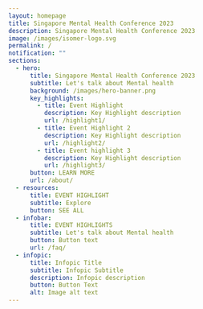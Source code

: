```yaml
---
layout: homepage
title: Singapore Mental Health Conference 2023
description: Singapore Mental Health Conference 2023
image: /images/isomer-logo.svg
permalink: /
notification: ""
sections:
  - hero:
      title: Singapore Mental Health Conference 2023
      subtitle: Let's talk about Mental health
      background: /images/hero-banner.png
      key_highlights:
        - title: Event Highlight
          description: Key Highlight description
          url: /highlight1/
        - title: Event Highlight 2
          description: Key Highlight description
          url: /highlight2/
        - title: Event highlight 3
          description: Key Highlight description
          url: /highlight3/
      button: LEARN MORE
      url: /about/
  - resources:
      title: EVENT HIGHLIGHT
      subtitle: Explore
      button: SEE ALL
  - infobar:
      title: EVENT HIGHLIGHTS
      subtitle: Let's talk about Mental health
      button: Button text
      url: /faq/
  - infopic:
      title: Infopic Title
      subtitle: Infopic Subtitle
      description: Infopic description
      button: Button Text
      alt: Image alt text
---
```

